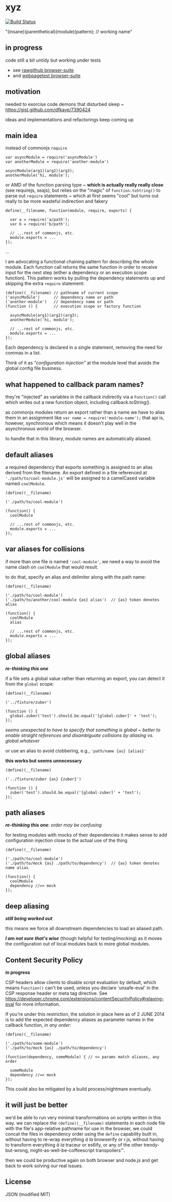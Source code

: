 xyz
===

[![Build Status](https://travis-ci.org/dfkaye/xyz.png)](https://travis-ci.org/dfkaye/xyz)

"(insane)(parenthetical)(module)(pattern); // working name" 

## in progress

code still a bit untidy but working under tests
  + see 
    <a href='https://rawgit.com/dfkaye/xyz/master/test/mocha/browser-suite.html' 
       target='_blank'>
      rawgithub browser-suite
    </a>
  + and 
    <a href='http://www.webpagetest.org/result/140512_5T_WX3/'
       target='_blank'>
      webpagetest browser-suite
    </a>

## motivation

needed to exorcise code demons that disturbed sleep ~ 
https://gist.github.com/dfkaye/7390424

ideas and implementations and refactorings keep coming up

## main idea

instead of commonjs `require`

    var asyncModule = require('asyncModule')
    var anotherModule = require('another-module')
        
    asyncModule(arg1)(arg2)(arg3);
    anotherModule('hi, module');

or AMD of the function parsing type ~ __which is actually really really close__ 
(see requirejs, seajs), but relies on the "magic" of `function.toString()` to 
parse out `require` statements ~ which at first seems "cool" but turns out 
really to be more wasteful indirection and fakery

    define(__filename, function(module, require, exports) {
    
      var a = require('a/path');
      var b = require('b/path');
      
      // ...rest of commonjs, etc.
      module.exports = ...
    });

&hellip;
    
I am advocating a functional chaining pattern for describing the whole module. 
Each function call returns the same function in order to receive input for the 
next step (either a dependency or an execution scope function).  This pattern 
works by pulling the dependency statements up and skipping the extra `require` 
statement:

    (define)(__filename) // pathname of current scope
    ('asyncModule')      // dependency name or path
    ('another-module')   // dependency name or path
    (function () {       // execution scope or factory function
    
      asyncModule(arg1)(arg2)(arg3);
      anotherModule('hi, module');

      // ...rest of commonjs, etc.
      module.exports = ...  
    });

Each dependency is declared in a single statement, removing the need for commas 
in a list.

Think of it as *"configuration injection"* at the module level that avoids the
global config file business.


## what happened to callback param names?

they're "injected" as variables in the callback indirectly via a `Function()` 
call which writes out a new function object, including callback.toString().

as commonjs modules return an export rather than a name we have to alias them in 
an assignment like `var name = require('module-name');`  that api is, however, 
synchronous which means it doesn't play well in the asynchronous world of the 
browser.

to handle that in this library, module names are automatically aliased.

## default aliases

a required dependency that exports something is assigned to an alias derived 
from the filename.  An export defined in a file referenced at 
`'./path/to/cool-module.js'` will be assigned to a camelCased variable named 
`coolModule`.

    (define)(__filename)
  
    ('./path/to/cool-module')
    
    (function() {
      coolModule
      
      // ...rest of commonjs, etc.
      module.exports = ...  
    });
    
    
## var aliases for collisions

if more than one file is named `'cool-module'`, we need a way to avoid the name 
clash on `coolModule` that would result.

to do that, specify an alias and delimiter along with the path name:

    (define)(__filename)
    
    ('./path/to/cool-module')
    ('./path/to/another/cool-module {as} alias')  // {as} token denotes alias
    
    (function() {
      coolModule
      alias
      
      // ...rest of commonjs, etc.
      module.exports = ...      
    });

    
## global aliases

__*re-thinking this one*__

if a file sets a global value rather than returning an export, you can detect it 
from the `global` scope:

    (define)(__filename)
    
    ('../fixture/zuber')
    
    (function () {  
      global.zuber('test').should.be.equal('[global-zuber]' + 'test');
    });

*seems unexpected to have to specify that something is global ~ better to enable 
straight references and disambiguate collisions by aliasing vs. global.whatever*

or use an alias to avoid clobbering, e.g., `'path/name {as} {alias}'`

__this works but seems unnecessary__

    (define)(__filename)
    
    ('../fixture/zuber {as} {zuber}')
    
    (function () {  
      zuber('test').should.be.equal('[global-zuber]' + 'test');
    });

    
## path aliases

__*re-thinking this one*__: *order may be confusing*

for testing modules with mocks of their dependencies it makes sense to add 
configuration injection close to the actual use of the thing

    (define)(__filename)
    
    ('./path/to/cool-module')
    ('./path/to/mock {as} ./path/to/dependency')  // {as} token denotes name alias
    
    (function() {
      coolModule
      dependency //=> mock
    });
    
    
## deep aliasing

__*still being worked out*__

this means we force all downstream dependencies to load an aliased path.

__*I am not sure that's wise*__ (though helpful for testing/mocking) as it moves 
the configuration out of local modules back to more global modules.


## Content Security Policy

__in progress__

CSP headers allow clients to disable script evaluation by default, 
which means `Function()` can't be used, unless you declare 'unsafe-eval' in the 
CSP response header or meta tag directive. See 
https://developer.chrome.com/extensions/contentSecurityPolicy#relaxing-eval for 
more information.

If you're under this restriction, the solution in place here as of 2 JUNE 2014 
is to add the expected dependency aliases as parameter names in the callback 
function, *in any order*:

    (define)(__filename)
    
    ('./path/to/some-module')
    ('./path/to/mock {as} ./path/to/dependency')
    
    (function(dependency, someModule) { // <= params match aliases, any order
    
      someModule
      dependency //=> mock
    });

This could also be mitigated by a build process/nightmare eventually.


## it will just be better

we'd be able to run very minimal transformations on scripts written in this way. 
we can replace the `(define)(__filename)` statements in each node file with the 
file's app-relative pathname for use in the browser, we could concat the files 
in dependency order using the `define` capability built in, without having to 
re-wrap everything <i>&agrave; la</i> browserify or r.js, without having to 
transform everything <i>&agrave; la</i> traceur or es6ify, or any of the other 
trendy-but-wrong, might-as-well-be-coffeescript transpoilers&trade;.  

then we could be productive again on both browser and node.js and get back to 
work solving our real issues.


## License

JSON (modified MIT)
